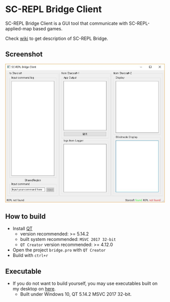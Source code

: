 # SC-REPL Bridge Client

SC-REPL Bridge Client is a GUI tool that communicate with SC-REPL-applied-map based games.

Check [wiki](https://github.com/mighty1231/screpl/wiki/Bridge) to get description of SC-REPL Bridge.

## Screenshot

![SC-REPL Bridge Client](screenshot.JPG)

## How to build

* Install [QT](https://www.qt.io)
    * version recommended: >= 5.14.2
    * built system recommended: `MSVC 2017 32-bit`
    * `QT Creator` version recommended: >= 4.12.0
* Open the project `bridge.pro` with `QT Creator`
* Build with `ctrl+r`

## Executable
* If you do not want to build yourself, you may use executables built on my desktop on [here](https://github.com/mighty1231/screpl/releases).
    * Built under Windows 10, QT 5.14.2 MSVC 2017 32-bit.

